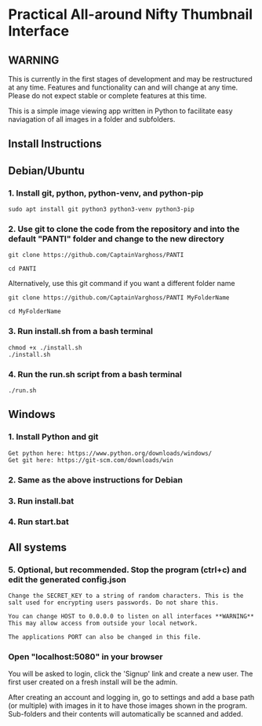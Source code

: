 # Practical All-around Nifty Thumbnail Interface

## WARNING

This is currently in the first stages of development and may be restructured at any time. Features and functionality can and will change at any time. Please do not expect stable or complete features at this time.

This is a simple image viewing app written in Python to facilitate easy naviagation of all images in a folder and subfolders.

## Install Instructions

## Debian/Ubuntu

### 1. Install git, python, python-venv, and python-pip

    sudo apt install git python3 python3-venv python3-pip

### 2. Use git to clone the code from the repository and into the default "PANTI" folder and change to the new directory

    git clone https://github.com/CaptainVarghoss/PANTI

    cd PANTI

Alternatively, use this git command if you want a different folder name

    git clone https://github.com/CaptainVarghoss/PANTI MyFolderName

    cd MyFolderName

### 3. Run install.sh from a bash terminal

    chmod +x ./install.sh
    ./install.sh

### 4. Run the run.sh script from a bash terminal

    ./run.sh

## Windows

### 1. Install Python and git

    Get python here: https://www.python.org/downloads/windows/
    Get git here: https://git-scm.com/downloads/win

### 2. Same as the above instructions for Debian

### 3. Run install.bat

### 4. Run start.bat



## All systems

### 5. Optional, but recommended. Stop the program (ctrl+c) and edit the generated config.json

    Change the SECRET_KEY to a string of random characters. This is the salt used for encrypting users passwords. Do not share this.

    You can change HOST to 0.0.0.0 to listen on all interfaces **WARNING** This may allow access from outside your local network.

    The applications PORT can also be changed in this file.

### Open "localhost:5080" in your browser

You will be asked to login, click the 'Signup' link and create a new user. The first user created on a fresh install will be the admin.

After creating an account and logging in, go to settings and add a base path (or multiple) with images in it to have those images shown in the program. Sub-folders and their contents will automatically be scanned and added.

